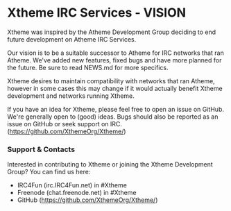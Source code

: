 # Xtheme IRC Services - VISION

Xtheme was inspired by the Atheme Development Group deciding to end 
future development on Atheme IRC Services.  

Our vision is to be a suitable successor to Atheme for IRC networks 
that ran Atheme.  We've added new features, fixed bugs and have more 
planned for the future.  Be sure to read NEWS.md for more specifics.  

Xtheme desires to maintain compatibility with networks that ran 
Atheme, however in some cases this may change if it would actually 
benefit Xtheme development and networks running Xtheme.

If you have an idea for Xtheme, please feel free to open an issue 
on GitHub.  We're generally open to (good) ideas.  Bugs should also 
be reported as an issue on GitHub or seek support on IRC.
(https://github.com/XthemeOrg/Xtheme/)

### Support & Contacts
Interested in contributing to Xtheme or joining the Xtheme 
Development Group?  You can find us here: 
* IRC4Fun (irc.IRC4Fun.net) in #Xtheme
* Freenode (chat.freenode.net) in #Xtheme
* GitHub (https://github.com/XthemeOrg/Xtheme/)
